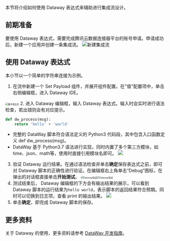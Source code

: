 本节将介绍如何使用 Dataway 表达式来辅助进行集成流设计。

## 前期准备
要使用 Dataway 表达式，需要完成腾讯云数据连接器平台的账号申请。申请成功后，新建一个应用并创建一条集成流。
![新建集成流](https://main.qcloudimg.com/raw/b0df15e96d56242845f0e5a8448f67cc/%E6%96%B0%E5%BB%BA%E9%9B%86%E6%88%90%E6%B5%81.png)


## 使用 Dataway 表达式
本小节以一个简单的字符串连接为示例。
1. 在流中新建一个 Set Payload 组件，并展开组件配置。在"值"配置项中，单击右侧编辑框，进入 Dataway IDE。
 <img src="https://main.qcloudimg.com/raw/c873322f49b212160677771e94e4e82f/%E5%B1%95%E5%BC%80%E8%A1%A8%E8%BE%BE%E5%BC%8F.png" alt="展开表达式" style="zoom:50%;" />
2. 进入 Dataway 编辑框，输入 Dataway 表达式。输入时会实时进行语法检查，若出错则会有对应提示。

```python
def dw_process(msg):
    return 'hello' + 'world'
```
 - 完整的 DataWay 脚本符合语法定义的 Python3 代码段，其中包含入口函数定义 def dw_process(msg)。
 - DataWay 基于 Python3.7 语法进行实现，同时内置了多个第三方模块，如 time、json、math等，使用时直接引用模块名即可。
![](https://main.qcloudimg.com/raw/14d7cd6aba355a2d7bc3cc9ca032b9d9/%E7%BC%96%E8%BE%91%E8%A1%A8%E8%BE%BE%E5%BC%8F.png)

3. 验证 Dataway 运行结果。在通过语法检查并单击**确定**保存表达式之前，即可对 Dataway 脚本的正确性进行验证。在编辑框右上角单击“Debug”图标，在弹出的对话框直接单击**开始测试**。
 <img src="https://main.qcloudimg.com/raw/5d87bf7467bf9d3e9174d445ba486b53/dataway%E9%AA%8C%E8%AF%811.png" alt="Dataway验证" style="zoom:50%;" /><img src="https://main.qcloudimg.com/raw/f19c60be2803d95ee968e8233e4ae920/dataway%E9%AA%8C%E8%AF%812.png" alt="Dataway验证" style="zoom:50%;" />
4. 测试结束后， Dataway 编辑框的下方会有输出结果的展示，可以看到 Dataway 脚本的运行结果为`hello world`，表示脚本的返回结果符合预期。同时可以切换到日志项，查看 print 的输出结果。
![](https://main.qcloudimg.com/raw/2ffefcf863451ce519074b14b5eb24ca/dataway%E9%AA%8C%E8%AF%813.png)
5. 单击**确定**，即完成 Dataway 脚本的保存。

## 更多资料
关于 Dataway 的使用，更多资料请参考 [DataWay 开发指南](https://cloud.tencent.com/document/product/1270/55571)。
